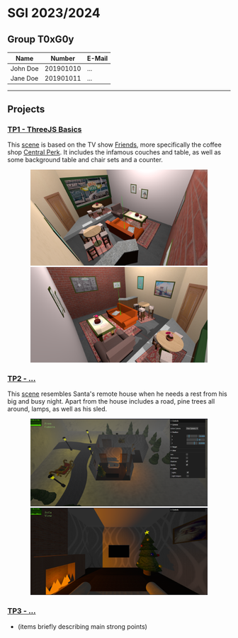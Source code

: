 # SGI 2023/2024

## Group T0xG0y
| Name             | Number    | E-Mail             |
| ---------------- | --------- | ------------------ |
| John Doe         | 201901010 | ...                |
| Jane Doe         | 201901011 | ...                |

----

## Projects

### [TP1 - ThreeJS Basics](tp1)

This [scene](tp1/index.html) is based on the TV show [Friends](https://pt.wikipedia.org/wiki/Friends), more specifically the coffee shop [Central Perk](https://friends.fandom.com/wiki/Central_Perk).
It includes the infamous couches and table, as well as some background table and chair sets and a counter.

<p align="center">
  <img src='tp1/screenshot/main1.png' width=400px>
  <img src='tp1/screenshot/main2.png' width=400px>
</p>

### [TP2 - ...](tp2)
This [scene](tp2/index.html) resembles Santa's remote house when he needs a rest from his big and busy night. Apart from the house includes a road, pine trees all around, lamps, as well as his sled.
<p align="center">
  <img src='tp2/screenshots/freeCam.png' width=400px>
  <img src='tp2/screenshots/sofaView.png' width=400px>
</p>

### [TP3 - ...](tp3)
- (items briefly describing main strong points)

